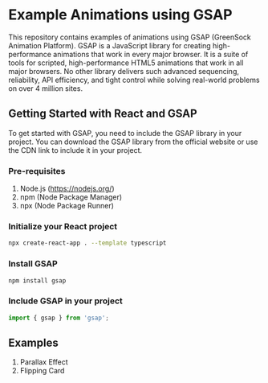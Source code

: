 # Example Animations using GSAP
This repository contains examples of animations using GSAP (GreenSock Animation Platform). GSAP is a JavaScript library for creating high-performance animations that work in every major browser. It is a suite of tools for scripted, high-performance HTML5 animations that work in all major browsers. No other library delivers such advanced sequencing, reliability, API efficiency, and tight control while solving real-world problems on over 4 million sites.

## Getting Started with React and GSAP
To get started with GSAP, you need to include the GSAP library in your project. You can download the GSAP library from the official website or use the CDN link to include it in your project.

### Pre-requisites
1. Node.js (https://nodejs.org/)
2. npm (Node Package Manager)
3. npx (Node Package Runner)

### Initialize your React project
```bash
npx create-react-app . --template typescript
```

### Install GSAP
```bash
npm install gsap
```

### Include GSAP in your project
```javascript
import { gsap } from 'gsap';
```

## Examples
1. Parallax Effect
2. Flipping Card